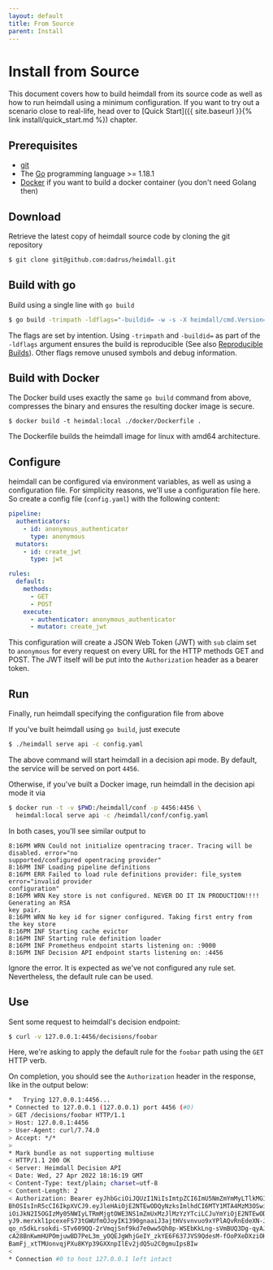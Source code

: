 ```yaml
---
layout: default
title: From Source
parent: Install
---
```


# Install from Source

This document covers how to build heimdall from its source code as well as how to run heimdall using a minimum configuration. If you want to try out a scenario close to real-life, head over to [Quick Start]({{ site.baseurl }}{% link install/quick_start.md %}) chapter.

## Prerequisites

* [git](https://git-scm.com/)
* The [Go](https://go.dev/dl/) programming language >= 1.18.1
* [Docker](https://docs.docker.com/install/) if you want to build a docker container (you don't need Golang then)

## Download
Retrieve the latest copy of heimdall source code by cloning the git repository

```bash
$ git clone git@github.com:dadrus/heimdall.git
```

## Build with go
Build using a single line with `go build`

```bash
$ go build -trimpath -ldflags="-buildid= -w -s -X heimdall/cmd.Version=my-custom-build"
```

The flags are set by intention. Using `-trimpath` and `-buildid=` as part of the `-ldflags` argument ensures the build is reproducible (See also [Reproducible Builds](https://reproducible-builds.org/)). Other flags remove unused symbols and debug information.

## Build with Docker
The Docker build uses exactly the same `go build` command from above, compresses the binary and ensures the resulting docker image is secure.

```bach
$ docker build -t heimdal:local ./docker/Dockerfile .
```

The Dockerfile builds the heimdall image for linux with amd64 architecture.

## Configure

heimdall can be configured via environment variables, as well as using a configuration file. For simplicity reasons, we'll use a configuration file here. So create a config file (`config.yaml`) with the following content:

```yaml
pipeline:
  authenticators:
    - id: anonymous_authenticator
      type: anonymous
  mutators:
    - id: create_jwt
      type: jwt

rules:
  default:
    methods:
      - GET
      - POST
    execute:
      - authenticator: anonymous_authenticator
      - mutator: create_jwt
```

This configuration will create a JSON Web Token (JWT) with `sub` claim set to `anonymous` for every request on every URL for the HTTP methods GET and POST. The JWT itself will be put into the `Authorization` header as a bearer token.

## Run
Finally, run heimdall specifying the configuration file from above

If you've built heimdall using `go build`, just execute

```bash
$ ./heimdall serve api -c config.yaml
```

The above command will start heimdall in a decision api mode. By default, the service will be served on port `4456`.

Otherwise, if you've built a Docker image, run heimdall in the decision api mode it via

```bash
$ docker run -t -v $PWD:/heimdall/conf -p 4456:4456 \
  heimdal:local serve api -c /heimdall/conf/config.yaml
```

In both cases, you'll see similar output to

```
8:16PM WRN Could not initialize opentracing tracer. Tracing will be disabled. error="no 
supported/configured opentracing provider"
8:16PM INF Loading pipeline definitions
8:16PM ERR Failed to load rule definitions provider: file_system error="invalid provider 
configuration"
8:16PM WRN Key store is not configured. NEVER DO IT IN PRODUCTION!!!! Generating an RSA 
key pair.
8:16PM WRN No key id for signer configured. Taking first entry from the key store
8:16PM INF Starting cache evictor
8:16PM INF Starting rule definition loader
8:16PM INF Prometheus endpoint starts listening on: :9000
8:16PM INF Decision API endpoint starts listening on: :4456
```

Ignore the error. It is expected as we've not configured any rule set. Nevertheless, the default rule can be used.

## Use

Sent some request to heimdall's decision endpoint:

```bash
$ curl -v 127.0.0.1:4456/decisions/foobar
```

Here, we're asking to apply the default rule for the `foobar` path using the `GET` HTTP verb.

On completion, you should see the `Authorization` header in the response, like in the output below:

```bash
*   Trying 127.0.0.1:4456...
* Connected to 127.0.0.1 (127.0.0.1) port 4456 (#0)
> GET /decisions/foobar HTTP/1.1
> Host: 127.0.0.1:4456
> User-Agent: curl/7.74.0
> Accept: */*
> 
* Mark bundle as not supporting multiuse
< HTTP/1.1 200 OK
< Server: Heimdall Decision API
< Date: Wed, 27 Apr 2022 18:16:19 GMT
< Content-Type: text/plain; charset=utf-8
< Content-Length: 2
< Authorization: Bearer eyJhbGciOiJQUzI1NiIsImtpZCI6ImU5NmZmYmMyLTlkMGItNmU3Ni0wZGE1LWVhMGNhZmNjMz
BhOSIsInR5cCI6IkpXVCJ9.eyJleHAiOjE2NTEwODQyNzksImlhdCI6MTY1MTA4MzM3OSwiaXNzIjoiaGVpbWRhbGwiLCJqdGk
iOiJkN2I5OGIzMy05NWIyLTRmMjgtOWE3NS1mZmUxMzJlMzYzYTciLCJuYmYiOjE2NTEwODMzNzksInN1YiI6ImFub255bW91c
yJ9.merxkl1pcexeFS73tGWUfmOJoyIK1390gnaaiJ3ajtHVsvnvuo9xYPlAQvRnEdeXN-J439nI426Cin9KZF8JJYETgG7KtU
qo_n5dkLrsokdi-STv609QQ-2rVmqjSnf9kd7e0ww5Qh0p-WSEbKkLng-sVmBUQ3Dg-qyAJ9YA5f_qgCPRuO5tgRVPRX-NHwKy
cA28BnKwmHUPOmjuwBD7PeL3m_yOQEJgWhjGeIY_zkYE6F637JVS9QdesM-fOoPXeDXziOHtzMzy6QclhwofQn4FjgkF7FGIbH
BamFj_xtTMUonvqjPXu8KYp39GXXnpIlEv2jdQ5u2C0gmuIpsBIw
< 
* Connection #0 to host 127.0.0.1 left intact
```